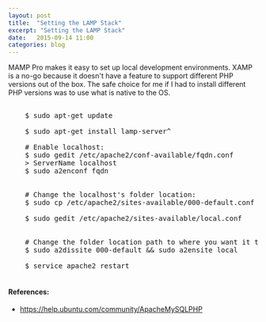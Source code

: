 ```yaml
---
layout: post
title:  "Setting the LAMP Stack"
excerpt: "Setting the LAMP Stack"
date:   2015-09-14 11:00
categories: blog
---
```


MAMP Pro makes it easy to set up local development environments. XAMP is a no-go because it doesn't have a feature to support different PHP versions out of the box. The safe choice for me if I had to install different PHP versions was to use what is native to the OS.

<pre>

    $ sudo apt-get update

    $ sudo apt-get install lamp-server^

    # Enable localhost:
    $ sudo gedit /etc/apache2/conf-available/fqdn.conf
    > ServerName localhost
    $ sudo a2enconf fqdn


    # Change the localhost's folder location:
    $ sudo cp /etc/apache2/sites-available/000-default.conf /etc/apache2/sites-available/local.conf

    $ sudo gedit /etc/apache2/sites-available/local.conf


    # Change the folder location path to where you want it to be
    $ sudo a2dissite 000-default && sudo a2ensite local

    $ service apache2 restart

</pre>

<aside>
    <h4>References:</h4>
    <ul>
        <li><a href="https://help.ubuntu.com/community/ApacheMySQLPHP" target="_blank">https://help.ubuntu.com/community/ApacheMySQLPHP</a></li>
    </ul>
</aside>